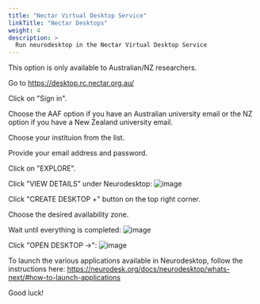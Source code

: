 ```yaml
---
title: "Nectar Virtual Desktop Service"
linkTitle: "Nectar Desktops"
weight: 4
description: >
  Run neurodesktop in the Nectar Virtual Desktop Service
---
```


This option is only available to Australian/NZ researchers.

Go to https://desktop.rc.nectar.org.au/ 

Click on "Sign in".

Choose the AAF option if you have an Australian university email or the NZ option if you have a New Zealand university email.

Choose your instituion from the list.

Provide your email address and password.

Click on "EXPLORE".

Click "VIEW DETAILS" under Neurodesktop:
![image](https://user-images.githubusercontent.com/4021595/150286038-592d6b31-3b9a-4ade-8b2d-824a17ca23b4.png)

Click "CREATE DESKTOP +" button on the top right corner.

Choose the desired availability zone.

Wait until everything is completed:
![image](https://user-images.githubusercontent.com/4021595/150286126-2d8f60af-7499-4c69-998a-668c9c34d8c9.png)

Click "OPEN DESKTOP ->":
![image](https://user-images.githubusercontent.com/4021595/150286383-1c1b8d20-c772-4598-a81b-1ef9e11526b8.png)

To launch the various applications available in Neurodesktop, follow the instructions here:
https://neurodesk.org/docs/neurodesktop/whats-next/#how-to-launch-applications

Good luck!

